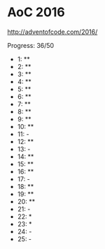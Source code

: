 AoC 2016
====

http://adventofcode.com/2016/


Progress: 36/50

- 1:      **
- 2:      **
- 3:      **
- 4:      **
- 5:      **
- 6:      **
- 7:      **
- 8:      **
- 9:      **
- 10:     **
- 11:     -
- 12:     **
- 13:     -
- 14:     **
- 15:     **
- 16:     **
- 17:     -
- 18:     **
- 19:     **
- 20:     **
- 21:     -
- 22:     *
- 23:     *
- 24:     -
- 25:     -